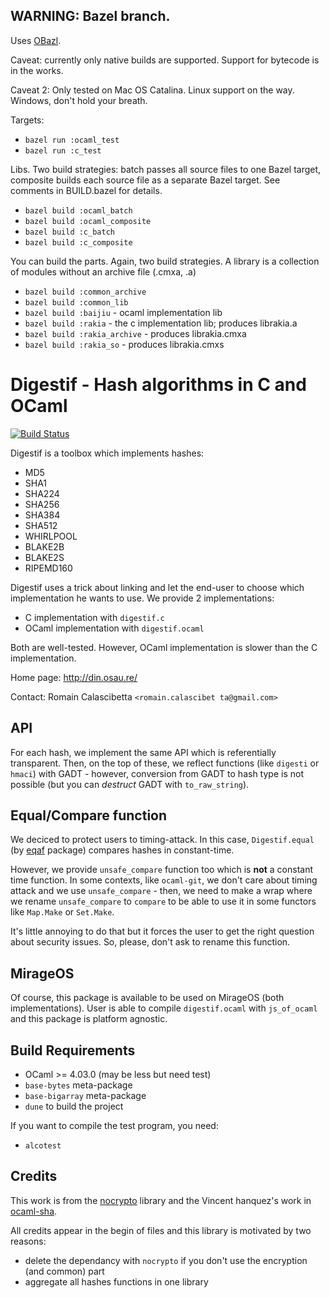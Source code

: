 ## WARNING:  Bazel branch.

Uses [OBazl](https://github.com/mobileink/obazl).

Caveat: currently only native builds are supported. Support for bytecode is in the works.

Caveat 2:  Only tested on Mac OS Catalina.  Linux support on the way.  Windows, don't hold your breath.

Targets:

* `bazel run :ocaml_test`
* `bazel run :c_test`

Libs. Two build strategies: batch passes all source files to one Bazel
target, composite builds each source file as a separate Bazel
target. See comments in BUILD.bazel for details.

* `bazel build :ocaml_batch`
* `bazel build :ocaml_composite`
* `bazel build :c_batch`
* `bazel build :c_composite`

You can build the parts.  Again, two build strategies.  A library is a
collection of modules without an archive file (.cmxa, .a)

* `bazel build :common_archive`
* `bazel build :common_lib`
* `bazel build :baijiu` - ocaml implementation lib
* `bazel build :rakia` - the c implementation lib; produces librakia.a
* `bazel build :rakia_archive` - produces librakia.cmxa
* `bazel build :rakia_so` - produces librakia.cmxs


Digestif - Hash algorithms in C and OCaml
=========================================


[![Build Status](https://travis-ci.org/mirage/digestif.svg?branch=master)](https://travis-ci.org/mirage/digestif)

Digestif is a toolbox which implements hashes:

 * MD5
 * SHA1
 * SHA224
 * SHA256
 * SHA384
 * SHA512
 * WHIRLPOOL
 * BLAKE2B
 * BLAKE2S
 * RIPEMD160

Digestif uses a trick about linking and let the end-user to choose which
implementation he wants to use. We provide 2 implementations:

 * C implementation with `digestif.c`
 * OCaml implementation with `digestif.ocaml`
 
Both are well-tested. However, OCaml implementation is slower than the C
implementation.

Home page: http://din.osau.re/

Contact: Romain Calascibetta `<romain.calascibet ta@gmail.com>`

## API

For each hash, we implement the same API which is referentially transparent.
Then, on the top of these, we reflect functions (like `digesti` or `hmaci`) with
GADT - however, conversion from GADT to hash type is not possible (but you can
_destruct_ GADT with `to_raw_string`).

## Equal/Compare function

We deciced to protect users to timing-attack. In this case, `Digestif.equal` (by
[eqaf](https://github.com/mirage/eqaf.git) package) compares hashes in
constant-time.

However, we provide `unsafe_compare` function too which is __not__ a constant
time function. In some contexts, like `ocaml-git`, we don't care about timing
attack and we use `unsafe_compare` - then, we need to make a wrap where we
rename `unsafe_compare` to `compare` to be able to use it in some functors like
`Map.Make` or `Set.Make`.

It's little annoying to do that but it forces the user to get the right question
about security issues. So, please, don't ask to rename this function.

## MirageOS

Of course, this package is available to be used on MirageOS (both
implementations). User is able to compile `digestif.ocaml` with `js_of_ocaml`
and this package is platform agnostic.

## Build Requirements

 * OCaml >= 4.03.0 (may be less but need test)
 * `base-bytes` meta-package
 * `base-bigarray` meta-package
 * `dune` to build the project
 
If you want to compile the test program, you need:

 * `alcotest`

## Credits

This work is from the [nocrypto](https://github.com/mirleft/nocrypto) library
and the Vincent hanquez's work in
[ocaml-sha](https://github.com/vincenthz/ocaml-sha).

All credits appear in the begin of files and this library is motivated by two reasons:

  * delete the dependancy with `nocrypto` if you don't use the encryption (and common) part
  * aggregate all hashes functions in one library
